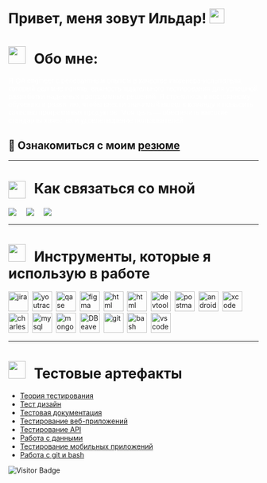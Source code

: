 <h1>
  Привет, меня зовут Ильдар!
  <img src="https://media.giphy.com/media/hvRJCLFzcasrR4ia7z/giphy.gif" width="30px"/>
  </h1>


<h1>
<img src="https://img.icons8.com/?size=100&id=RH2knxpdDpjm&format=png&color=000000" width="35px" style="margin-right: 10px;" />
<span>Обо мне:</span>
</h1>
<p style="font-family: Arial, sans-serif; color: white;">
Я QA engineer с релевантным опытом в качестве инженера-испытателя, который дал мне понять, важность тщательного тестирования для успешной разработки надежных программных решений. Я стремлюсь к постоянному обучению и развитию, чтобы внести значимый вклад в команду и повысить качество программных продуктов. Моя цель — обеспечить высокие стандарты качества и удовлетворение пользователей.
  
  ## :page_with_curl: Ознакомиться с моим [резюме](https://github.com/RizvanovI/Resume/blob/main/%D0%A0%D0%B5%D0%B7%D1%8E%D0%BC%D0%B5.pdf)
</p>
<hr>

<h1>
    <img src="https://img.icons8.com/?size=100&id=DRoPTKKlVmjl&format=png&color=000000" width="35px" style="margin-right: 10px; vertical-align: middle;" />
 Как связаться со мной
</h1>


<p>
  <a target="_blank"href="https://www.linkedin.com/in/rizvanovi/"><img src="https://img.shields.io/badge/linkedin-%230077B5.svg?&style=for-the-badge&logo=linkedin&logoColor=white" /></a>&nbsp;&nbsp;&nbsp;&nbsp;
  <a target="_blank"href="https://t.me/RizvanovI"><img src="https://img.shields.io/badge/Telegram-2CA5E0?style=for-the-badge&logo=telegram&logoColor=white" /></a>&nbsp;&nbsp;&nbsp;&nbsp;
  <a href="mailto:rizvanovir@gmail.com"><img src="https://img.shields.io/badge/Gmail-D14836?style=for-the-badge&logo=gmail&logoColor=white" /></a>&nbsp;&nbsp;&nbsp;&nbsp;
</p>

<hr>

<h1>
    <img src="https://img.icons8.com/?size=100&id=20544&format=png&color=000000" width="35px" style="margin-right: 10px;"/>
    Инструменты, которые я использую в работе
</h1>
<div>
  <img src="https://cdn.jsdelivr.net/gh/devicons/devicon/icons/jira/jira-original.svg" title="jira" alt="jira" width="40" height="40"/>&nbsp
  <img src="https://upload.wikimedia.org/wikipedia/commons/thumb/8/8d/YouTrack_Icon.svg/1024px-YouTrack_Icon.svg.png?20200803082248" title="youtrack" alt="youtrack" width="40" height="40"/>&nbsp
  <img src="https://luna1.co/eb0187.png" title="qase" alt="qase" width="40" height="40"/>&nbsp
  <img src="https://cdn.jsdelivr.net/gh/devicons/devicon/icons/figma/figma-original.svg" title="figma" alt="figma" width="40" height="40"/>&nbsp
  <img src="https://img.icons8.com/?size=100&id=21278&format=png&color=000000" title="css" alt="html
  " width="40" height="40"/>&nbsp
  <img src="https://img.icons8.com/?size=100&id=20909&format=png&color=000000" title="html" alt="html
  " width="40" height="40"/>&nbsp
  <img src="https://d33wubrfki0l68.cloudfront.net/38b5c953a4667366685d55db55d057c86db1fc54/a0fdc/static/acae6b24d940347661ca901ea07f47c1/chrome-dev-logo-icon.png" title="devtools" alt="devtools" width="40" height="40"/>&nbsp
  <img src="https://seeklogo.com/images/P/postman-logo-0087CA0D15-seeklogo.com.png" title="postman" alt="postman" width="40" height="40"/>&nbsp
  <img src="https://cdn.jsdelivr.net/gh/devicons/devicon/icons/androidstudio/androidstudio-original.svg" title="android-studio" alt="android-studio" width="40" height="40"/>&nbsp
  <img src="https://cdn.jsdelivr.net/gh/devicons/devicon/icons/xcode/xcode-original.svg" title="xcode" alt="xcode" width="40" height="40"/>&nbsp
  <img src="https://cdn.icon-icons.com/icons2/3053/PNG/512/charles_proxy_macos_bigsur_icon_190302.png" title="charles-proxy" alt="charles-proxy" width="40" height="40"/>&nbsp
  <img src="https://cdn.jsdelivr.net/gh/devicons/devicon/icons/mysql/mysql-original.svg" title="mysql" alt="mysql" width="40" height="40"/>&nbsp
  <img src="https://cdn.jsdelivr.net/gh/devicons/devicon/icons/mongodb/mongodb-original.svg" title="mongodb" alt="mongodb" width="40" height="40"/>&nbsp
  <img src="https://upload.wikimedia.org/wikipedia/commons/thumb/b/b5/DBeaver_logo.svg/640px-DBeaver_logo.svg.png" title="DBeaver" alt="DBeaver" width="40" height="40"/>&nbsp
   <img src="https://cdn.jsdelivr.net/gh/devicons/devicon/icons/git/git-original.svg" title="git" alt="git" width="40" height="40"/>&nbsp
  <img src="https://upload.wikimedia.org/wikipedia/commons/thumb/4/4b/Bash_Logo_Colored.svg/1024px-Bash_Logo_Colored.svg.png?20180723054350" title="bash" alt="bash" width="40" height="40"/>&nbsp
  <img src="https://cdn.jsdelivr.net/gh/devicons/devicon/icons/vscode/vscode-original.svg" title="vscode" alt="vscode" width="40" height="40"/>&nbsp
</div>

---
<h1>
    <img src="https://img.icons8.com/?size=100&id=sokGGJe0rIX1&format=png&color=000000" width="35px" style="margin-right: 10px;"/>
    Тестовые артефакты
</h1>

<p>
 <ul>
  <li>  <a href="https://github.com/RizvanovI/theory">Теория тестирования</a>  </li>
<li>  <a href="https://github.com/RizvanovI/design">Тест дизайн</a>  </li>
<li>  <a href="https://github.com/RizvanovI/docs">Тестовая документация</a>  </li>
<li>  <a href="https://github.com/RizvanovI/Web"> Тестирование веб-приложений </a>   </li>
<li> <a href="https://github.com/RizvanovI/api">Тестирование API</a>   </li>
<li>  <a href="https://github.com/RizvanovI/database?tab=readme-ov-file">Работа с данными</a>  </li>
<li>  <a href="https://github.com/RizvanovI/mobile"> Тестирование мобильных приложений</a>   </li>
<li> <a href="https://github.com/RizvanovI/git_bash">Работа с git и bash</a>  </li>
</ul>
</p>

<!-- ### 💻 Пройденные курсы:

| Курсы                                                           | Дата              |
| ----------------------------------------------------------------| :---------------: |
| netology.ru/Старт в программировании                            | 02/2022 - 03/2022 |

--- -->

![Visitor Badge](https://visitor-badge.laobi.icu/badge?page_id=RizvanovI)
